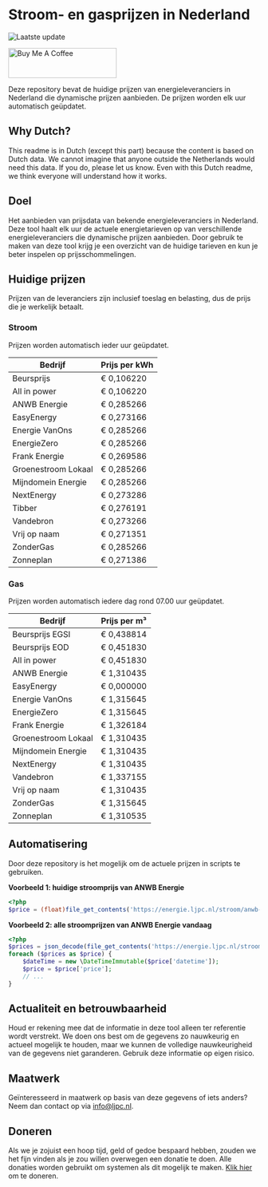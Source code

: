# Stroom- en gasprijzen in Nederland

![Laatste update](https://img.shields.io/badge/laatste%20update-2025--02--23%2008%3A00%20CET-brightgreen)

<a href="https://www.buymeacoffee.com/Lars-" target="_blank"><img src="https://cdn.buymeacoffee.com/buttons/v2/default-orange.png" alt="Buy Me A Coffee" height="60" style="height: 60px !important;width: 217px !important;" ></a>

Deze repository bevat de huidige prijzen van energieleveranciers in Nederland die dynamische prijzen aanbieden. De prijzen worden elk uur automatisch geüpdatet.

## Why Dutch?

This readme is in Dutch (except this part) because the content is based on Dutch data. We cannot imagine that anyone outside the Netherlands would need this data. If you do, please let us know. Even with this Dutch readme, we think
everyone will understand how it works.

## Doel

Het aanbieden van prijsdata van bekende energieleveranciers in Nederland. Deze tool haalt elk uur de actuele energietarieven op van verschillende energieleveranciers die dynamische prijzen aanbieden. Door gebruik te maken van deze tool
krijg je een overzicht van de huidige tarieven en kun je beter inspelen op prijsschommelingen.

## Huidige prijzen

Prijzen van de leveranciers zijn inclusief toeslag en belasting, dus de prijs die je werkelijk betaalt.

### Stroom

Prijzen worden automatisch ieder uur geüpdatet.

 Bedrijf | Prijs per kWh 
---------|---------------
Beursprijs | € 0,106220
All in power | € 0,106220
ANWB Energie | € 0,285266
EasyEnergy | € 0,273166
Energie VanOns | € 0,285266
EnergieZero | € 0,285266
Frank Energie | € 0,269586
Groenestroom Lokaal | € 0,285266
Mijndomein Energie | € 0,285266
NextEnergy | € 0,273286
Tibber | € 0,276191
Vandebron | € 0,273266
Vrij op naam | € 0,271351
ZonderGas | € 0,285266
Zonneplan | € 0,271386


### Gas

Prijzen worden automatisch iedere dag rond 07.00 uur geüpdatet.

 Bedrijf | Prijs per m³ 
---------|--------------
Beursprijs EGSI | € 0,438814
Beursprijs EOD | € 0,451830
All in power | € 0,451830
ANWB Energie | € 1,310435
EasyEnergy | € 0,000000
Energie VanOns | € 1,315645
EnergieZero | € 1,315645
Frank Energie | € 1,326184
Groenestroom Lokaal | € 1,310435
Mijndomein Energie | € 1,310435
NextEnergy | € 1,310435
Vandebron | € 1,337155
Vrij op naam | € 1,310435
ZonderGas | € 1,315645
Zonneplan | € 1,310535


## Automatisering

Door deze repository is het mogelijk om de actuele prijzen in scripts te gebruiken.

**Voorbeeld 1: huidige stroomprijs van ANWB Energie**

```php
<?php
$price = (float)file_get_contents('https://energie.ljpc.nl/stroom/anwb-energie-nu.txt');

```

**Voorbeeld 2: alle stroomprijzen van ANWB Energie vandaag**

```php
<?php
$prices = json_decode(file_get_contents('https://energie.ljpc.nl/stroom/all-in-power-vandaag.json'),true);
foreach ($prices as $price) {
    $dateTime = new \DateTimeImmutable($price['datetime']);
    $price = $price['price'];
    // ...
}
```

## Actualiteit en betrouwbaarheid

Houd er rekening mee dat de informatie in deze tool alleen ter referentie wordt verstrekt. We doen ons best om de gegevens zo nauwkeurig en actueel mogelijk te houden, maar we kunnen de volledige nauwkeurigheid van de gegevens niet
garanderen. Gebruik deze informatie op eigen risico.

## Maatwerk

Geïnteresseerd in maatwerk op basis van deze gegevens of iets anders? Neem dan contact op
via [info@ljpc.nl](mailto:info@ljpc.nl?subject=Energie%20prijzen).

## Doneren

Als we je zojuist een hoop tijd, geld of gedoe bespaard hebben, zouden we het fijn vinden als je zou willen overwegen een
donatie te doen. Alle donaties worden gebruikt om systemen als dit mogelijk te
maken. [Klik hier](https://www.buymeacoffee.com/Lars-) om te doneren.
